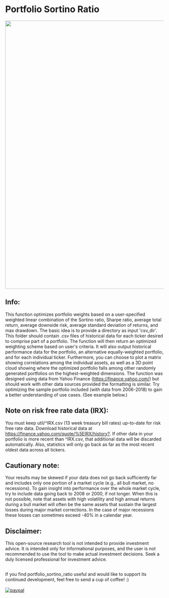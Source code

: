 # Portfolio Sortino Ratio

<p align="middle"><img align="middle" src="https://github.com/elayden/portfolio_sortino_ratio/blob/master/screen_shot.PNG" width="850 hspace="20" /> </p>    

## Info:
  This function optimizes portfolio weights based on a user-specified 
  weighted linear combination of the Sortino ratio, Sharpe ratio, average 
  total return, average downside risk, average standard deviation of 
  returns, and max drawdown. The basic idea is to provide a directory as 
  input 'csv_dir'. This folder should contain .csv files of historical 
  data for each ticker desired to comprise part of a portfolio. The 
  function will then return an optimized weighting scheme based on user's
  criteria. It will also output historical performance data for the 
  portfolio, an alternative equally-weighted portfolio, and for each 
  individual ticker. Furthermore, you can choose to plot a matrix showing 
  correlations among the individual assets, as well as a 3D point cloud 
  showing where the optimized portfolio falls among other randomly 
  generated portfolios on the highest-weighted dimensions. The function 
  was designed using data from Yahoo Finance (https://finance.yahoo.com/) 
  but should work with other data sources provided the formatting is 
  similar. Try optimizing the sample portfolio included (with data from 
  2006-2018) to gain a better understanding of use cases. (See example
  below.) 

## Note on risk free rate data (IRX): 
  You must keep util/^IRX.csv (13 week treasury bill rates) up-to-date for risk free rate data. Download historical data at
  <https://finance.yahoo.com/quote/%5EIRX/history?>. If other data in
  your portfolio is more recent than ^IRX.csv, that additional data will
  be discarded automatically. Also, statistics will only go back as far
  as the most recent oldest data across all tickers.

## Cautionary note: 
  Your results may be skewed if your data does not go 
  back sufficiently far and includes only one portion of a market cycle 
  (e.g., all bull market, no recessions). To gain insight into 
  performance over the whole market cycle, try to include data going back 
  to 2008 or 2000, if not longer. When this is not possible, note that 
  assets with high volatility and high annual returns during a bull 
  market will often be the same assets that sustain the largest losses 
  during major market corrections. In the case of major recessions these 
  losses can sometimes exceed -40% in a calendar year.

## Disclaimer: 
  This open-source research tool is not intended to provide 
  investment advice. It is intended only for informational purposes, and 
  the user is not recommended to use the tool to make actual investment 
  decisions. Seek a duly licensed professional for investment advice.
  
##
If you find portfolio_sortino_ratio useful and would like to support its continued development, feel free to send a cup of coffee! :) <br><br>
[![paypal](https://www.paypalobjects.com/en_US/i/btn/btn_donateCC_LG.gif)](https://paypal.me/ElliotLayden?locale.x=en_US)
